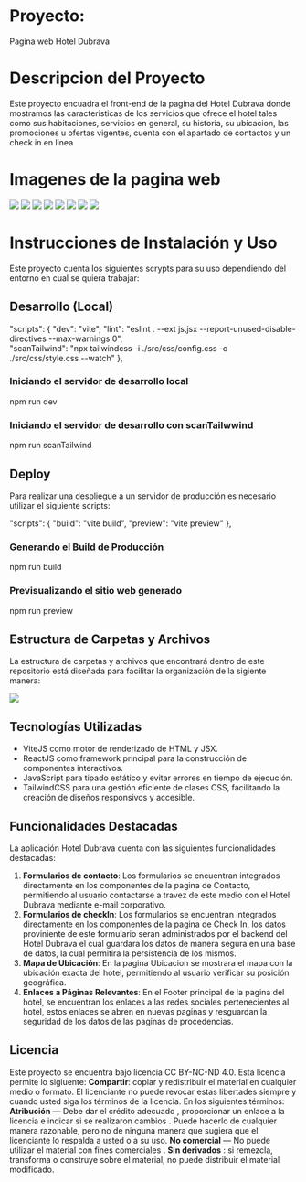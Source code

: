 # Proyecto: 

Pagina web Hotel Dubrava

# Descripcion del Proyecto

Este proyecto encuadra el front-end de la pagina del Hotel Dubrava donde mostramos las caracteristicas de los servicios que ofrece el hotel tales como sus habitaciones, servicios en general, su historia, su ubicacion, las promociones u ofertas vigentes, cuenta con el apartado de contactos y un check in en linea

# Imagenes de la pagina web

<img src="/hotelDubrava/public/img/readme-page-inicio.jpg">
<img src="/hotelDubrava/public/img/readme-page-nosotros.jpg">
<img src="/hotelDubrava/public/img/readme-page-habitaciones.jpg">
<img src="/hotelDubrava/public/img/readme-page-promociones.jpg">
<img src="/hotelDubrava/public/img/readme-page-checkIn.jpg">
<img src="/hotelDubrava/public/img/readme-page-servicios.jpg">
<img src="/hotelDubrava/public/img/readme-page-contacto.jpg">
<img src="/hotelDubrava/public/img/readme-page-ubicacion.jpg">

# Instrucciones de Instalación y Uso

Este proyecto cuenta los siguientes scrypts para su uso dependiendo del entorno en cual se quiera trabajar:

## Desarrollo (Local)

"scripts": {
    "dev": "vite",
    "lint": "eslint . --ext js,jsx --report-unused-disable-directives --max-warnings 0",    
    "scanTailwind": "npx tailwindcss -i ./src/css/config.css -o ./src/css/style.css --watch"
},

### Iniciando el servidor de desarrollo local

npm run dev

### Iniciando el servidor de desarrollo con scanTailwwind

npm run scanTailwind

## Deploy

Para realizar una despliegue a un servidor de producción es necesario utilizar el siguiente scripts:

"scripts": {
    "build": "vite build",
    "preview": "vite preview"
},

### Generando el Build de Producción

npm run build

### Previsualizando el sitio web generado

npm run preview

## Estructura de Carpetas y Archivos

La estructura de carpetas y archivos que encontrará dentro de este repositorio está diseñada para facilitar la organización de la sigiente manera:

<img src="/hotelDubrava/public/img/readme-estructura.jpg">

## Tecnologías Utilizadas

* ViteJS como motor de renderizado de HTML y JSX.
* ReactJS como framework principal para la construcción de componentes interactivos.
* JavaScript para tipado estático y evitar errores en tiempo de ejecución.
* TailwindCSS para una gestión eficiente de clases CSS, facilitando la creación de diseños responsivos y accesible.

## Funcionalidades Destacadas
La aplicación Hotel Dubrava cuenta con las siguientes funcionalidades destacadas:

1. **Formularios de contacto**: Los formularios se encuentran integrados directamente en los componentes de la pagina de Contacto, permitiendo al usuario contactarse a travez de este medio con el Hotel Dubrava mediante e-mail corporativo.
2. **Formularios de checkIn**: Los formularios se encuentran integrados directamente en los componentes de la pagina de Check In, los datos proviniente de este formulario seran administrados por el backend del Hotel Dubrava el cual guardara los datos de manera segura en una base de datos, la cual permitira la persistencia de los mismos.
3. **Mapa de Ubicación**: En la pagina Ubicacion se mostrara el mapa con la ubicación exacta del hotel, permitiendo al usuario verificar su posición geográfica.
4. **Enlaces a Páginas Relevantes**: En el Footer principal de la  pagina del hotel, se encuentran los enlaces a las redes sociales pertenecientes al hotel, estos enlaces se abren en nuevas paginas y resguardan la seguridad de los datos de las paginas de procedencias.

## Licencia
Este proyecto se encuentra bajo licencia CC BY-NC-ND 4.0. Esta licencia permite lo sigiuente:
**Compartir**: copiar y redistribuir el material en cualquier medio o formato.
El licenciante no puede revocar estas libertades siempre y cuando usted siga los términos de la licencia.
En los siguientes términos:
**Atribución** — Debe dar el crédito adecuado , proporcionar un enlace a la licencia e indicar si se realizaron cambios . Puede hacerlo de cualquier manera razonable, pero no de ninguna manera que sugiera que el licenciante lo respalda a usted o a su uso.
**No comercial** — No puede utilizar el material con fines comerciales .
**Sin derivados** : si remezcla, transforma o construye sobre el material, no puede distribuir el material modificado.
